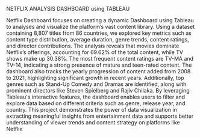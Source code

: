 NETFLIX ANALYSIS DASHBOARD using TABLEAU

Netflix Dashboard focuses on creating a dynamic Dashboard using Tableau to analyses and visualize the platform’s vast content library. Using a dataset containing 8,807 titles from 86 countries, we explored key metrics such as content type distribution, average duration, genre trends, content ratings, and director contributions. The analysis reveals that movies dominate Netflix’s offerings, accounting for 69.62% of the total content, while TV shows make up 30.38%. The most frequent content ratings are TV-MA and TV-14, indicating a strong presence of mature and teen-rated content.
The dashboard also tracks the yearly progression of content added from 2008 to 2021, highlighting significant growth in recent years. Additionally, top genres such as Stand-Up Comedy and Dramas are identified, along with prominent directors like Steven Spielberg and Rajiv Chilaka. By leveraging Tableau's interactive features, the dashboard enables users to filter and explore data based on different criteria such as genre, release year, and country. This project demonstrates the power of data visualization in extracting meaningful insights from entertainment data and supports better understanding of viewer trends and content strategy on platforms like Netflix

